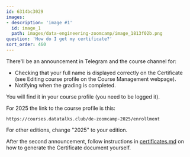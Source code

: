 ```yaml
---
id: 6314bc3029
images:
- description: 'image #1'
  id: image_1
  path: images/data-engineering-zoomcamp/image_1813f02b.png
question: 'How do I get my certificate?'
sort_order: 460
---
```


There'll be an announcement in Telegram and the course channel for:

- Checking that your full name is displayed correctly on the Certificate (see Editing course profile on the Course Management webpage).
- Notifying when the grading is completed.

You will find it in your course profile (you need to be
logged it). 

For 2025 the link to the course profile is this:

`https://courses.datatalks.club/de-zoomcamp-2025/enrollment`

For other editions, change "2025" to your edition.

After the second announcement, follow instructions in [certificates.md](https://github.com/DataTalksClub/data-engineering-zoomcamp/blob/main/certificates.md) on how to generate the Certificate document yourself.

